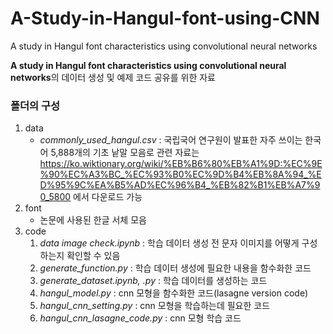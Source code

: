 # A-Study-in-Hangul-font-using-CNN
A study in Hangul font characteristics using convolutional neural networks

**A study in Hangul font characteristics using convolutional neural networks**의 데이터 생성 및 예제 코드 공유를 위한 자료


### 폴더의 구성
1. data
    - *commonly_used_hangul.csv* : 국립국어 연구원이 발표한 자주 쓰이는 한국어 5,888개의 기초 낱말 모음로 관련 자료는 https://ko.wiktionary.org/wiki/%EB%B6%80%EB%A1%9D:%EC%9E%90%EC%A3%BC_%EC%93%B0%EC%9D%B4%EB%8A%94_%ED%95%9C%EA%B5%AD%EC%96%B4_%EB%82%B1%EB%A7%90_5800 에서 다운로드 가능
1. font
    - 논문에 사용된 한글 서체 모음
1. code
    1. *data image check.ipynb* : 학습 데이터 생성 전 문자 이미지를 어떻게 구성하는지 확인할 수 있음
    1. *generate_function.py* : 학습 데이터 생성에 필요한 내용을 함수화한 코드
    1. *generate_dataset.ipynb, .py* : 학습 데이터를 생성하는 코드
    1. *hangul_model.py* : cnn 모형을 함수화한 코드(lasagne version code)
    1. *hangul_cnn_setting.py* : cnn 모형을 학습하는데 필요한 코드
    1. *hangul_cnn_lasagne_code.py* : cnn 모형 학습 코드
